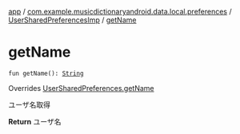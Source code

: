 [app](../../index.md) / [com.example.musicdictionaryandroid.data.local.preferences](../index.md) / [UserSharedPreferencesImp](index.md) / [getName](./get-name.md)

# getName

`fun getName(): `[`String`](https://kotlinlang.org/api/latest/jvm/stdlib/kotlin/-string/index.html)

Overrides [UserSharedPreferences.getName](../-user-shared-preferences/get-name.md)

ユーザ名取得

**Return**
ユーザ名

